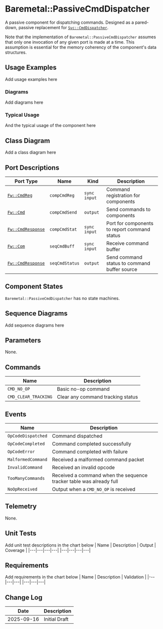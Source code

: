 # Baremetal::PassiveCmdDispatcher

A passive component for dispatching commands. Designed as a pared-down, passive replacement for
[`Svc::CmdDispatcher`](../../CmdDispatcher/docs/sdd.md).

Note that the implementation of `Baremetal::PassiveCmdDispatcher` assumes that only one invocation
of any given port is made at a time. This assumption is essential for the memory coherency of the
component's data structures.

## Usage Examples
Add usage examples here

### Diagrams
Add diagrams here

### Typical Usage
And the typical usage of the component here

## Class Diagram
Add a class diagram here

## Port Descriptions
| Port Type | Name | Kind | Description |
|---|---|---|---|
| [`Fw::CmdReg`](../../../Fw/Cmd/docs/sdd.md) | `compCmdReg` | `sync input` | Command registration for components |
| [`Fw::Cmd`](../../../Fw/Cmd/docs/sdd.md) | `compCmdSend` | `output` | Send commands to components |
| [`Fw::CmdResponse`](../../../Fw/Cmd/docs/sdd.md) | `compCmdStat` | `sync input` | Port for components to report command status |
| [`Fw::Com`](../../../Fw/Com/docs/sdd.md) | `seqCmdBuff` | `sync input` | Receive command buffer |
| [`Fw::CmdResponse`](../../../Fw/Cmd/docs/sdd.md) | `seqCmdStatus` | `output` | Send command status to command buffer source |

## Component States
`Baremetal::PassiveCmdDispatcher` has no state machines.

## Sequence Diagrams
Add sequence diagrams here

## Parameters
None.

## Commands
| Name | Description |
|---|---|
| `CMD_NO_OP` | Basic no-op command |
| `CMD_CLEAR_TRACKING` | Clear any command tracking status |

## Events
| Name | Description |
|---|---|
| `OpCodeDispatched` | Command dispatched |
| `OpCodeCompleted` | Command completed successfully |
| `OpCodeError` | Command completed with failure |
| `MalformedCommand` | Received a malformed command packet |
| `InvalidCommand` | Received an invalid opcode |
| `TooManyCommands` | Received a command when the sequence tracker table was already full |
| `NoOpReceived` | Output when a `CMD_NO_OP` is received |

## Telemetry
None.

## Unit Tests
Add unit test descriptions in the chart below
| Name | Description | Output | Coverage |
|---|---|---|---|
|---|---|---|---|

## Requirements
Add requirements in the chart below
| Name | Description | Validation |
|---|---|---|
|---|---|---|

## Change Log
| Date | Description |
|---|---|
| 2025-09-16 | Initial Draft |
